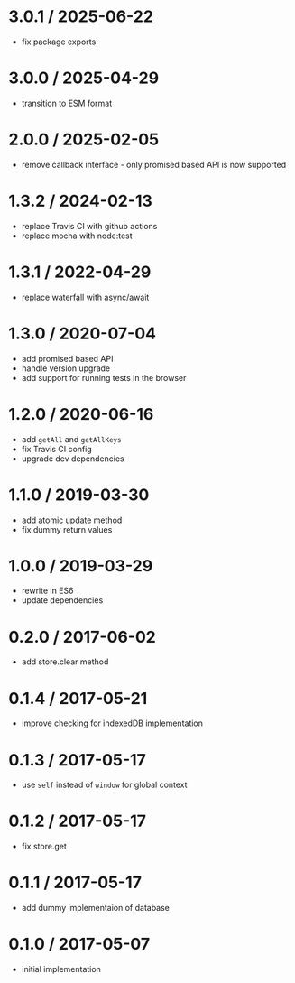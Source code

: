 
3.0.1 / 2025-06-22
==================

 * fix package exports

3.0.0 / 2025-04-29
==================

 * transition to ESM format

2.0.0 / 2025-02-05
==================

 * remove callback interface - only promised based API is now supported

1.3.2 / 2024-02-13
==================

 * replace Travis CI with github actions
 * replace mocha with node:test

1.3.1 / 2022-04-29
==================

 * replace waterfall with async/await

1.3.0 / 2020-07-04
==================

 * add promised based API
 * handle version upgrade
 * add support for running tests in the browser

1.2.0 / 2020-06-16
==================

 * add `getAll` and `getAllKeys`
 * fix Travis CI config
 * upgrade dev dependencies

1.1.0 / 2019-03-30
==================

 * add atomic update method
 * fix dummy return values

1.0.0 / 2019-03-29
==================

 * rewrite in ES6
 * update dependencies

0.2.0 / 2017-06-02
==================

 * add store.clear method

0.1.4 / 2017-05-21
==================

 * improve checking for indexedDB implementation

0.1.3 / 2017-05-17
==================

 * use `self` instead of `window` for global context

0.1.2 / 2017-05-17
==================

 * fix store.get

0.1.1 / 2017-05-17
==================

 * add dummy implementaion of database

0.1.0 / 2017-05-07
==================

 * initial implementation

